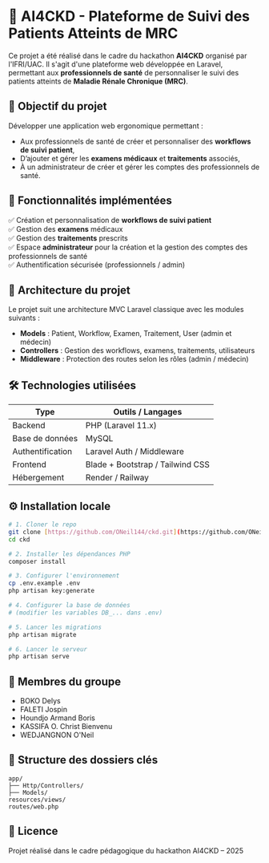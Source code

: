 # 🧠 AI4CKD - Plateforme de Suivi des Patients Atteints de MRC

Ce projet a été réalisé dans le cadre du hackathon **AI4CKD** organisé par l'IFRI/UAC. Il s'agit d'une plateforme web développée en Laravel, permettant aux **professionnels de santé** de personnaliser le suivi des patients atteints de **Maladie Rénale Chronique (MRC)**.

## 🎯 Objectif du projet

Développer une application web ergonomique permettant :
- Aux professionnels de santé de créer et personnaliser des **workflows de suivi patient**,
- D’ajouter et gérer les **examens médicaux** et **traitements** associés,
- À un administrateur de créer et gérer les comptes des professionnels de santé.

## 🚀 Fonctionnalités implémentées

✅ Création et personnalisation de **workflows de suivi patient**  
✅ Gestion des **examens** médicaux  
✅ Gestion des **traitements** prescrits  
✅ Espace **administrateur** pour la création et la gestion des comptes des professionnels de santé  
✅ Authentification sécurisée (professionnels / admin)

## 🧱 Architecture du projet

Le projet suit une architecture MVC Laravel classique avec les modules suivants :
- **Models** : Patient, Workflow, Examen, Traitement, User (admin et médecin)
- **Controllers** : Gestion des workflows, examens, traitements, utilisateurs
- **Middleware** : Protection des routes selon les rôles (admin / médecin)

## 🛠️ Technologies utilisées

| Type             | Outils / Langages                     |
|------------------|---------------------------------------|
| Backend          | PHP (Laravel 11.x)                    |
| Base de données  | MySQL                                 |
| Authentification | Laravel Auth / Middleware             |
| Frontend         | Blade + Bootstrap / Tailwind CSS      |
| Hébergement      | Render / Railway                      |

## ⚙️ Installation locale

```bash
# 1. Cloner le repo
git clone [https://github.com/ONeil144/ckd.git](https://github.com/ONeil144/ckd.git)
cd ckd

# 2. Installer les dépendances PHP
composer install

# 3. Configurer l'environnement
cp .env.example .env
php artisan key:generate

# 4. Configurer la base de données
# (modifier les variables DB_... dans .env)

# 5. Lancer les migrations
php artisan migrate

# 6. Lancer le serveur
php artisan serve
```

## 👥 Membres du groupe

- BOKO Delys
- FALETI Jospin
- Houndjo Armand Boris
- KASSIFA O. Christ Bienvenu
- WEDJANGNON O'Neil

## 📂 Structure des dossiers clés

```
app/
├── Http/Controllers/
├── Models/
resources/views/
routes/web.php
```

## 🧾 Licence

Projet réalisé dans le cadre pédagogique du hackathon AI4CKD – 2025

